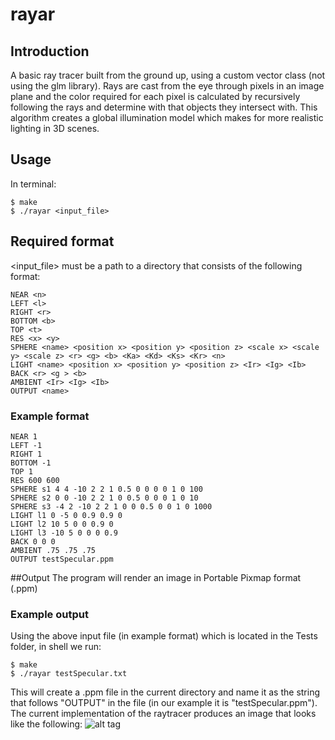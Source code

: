 # rayar

## Introduction
A basic ray tracer built from the ground up, using a custom vector class (not using the glm library). Rays are cast from the eye through pixels in an image plane and the color required for each pixel is calculated by recursively following the rays and determine with that objects they intersect with. This algorithm creates a global illumination model which makes for more realistic lighting in 3D scenes.

## Usage
In terminal:
```shell
$ make
$ ./rayar <input_file>
```
## Required format
<input_file> must be a path to a directory that consists of the following format:
```shell
NEAR <n>
LEFT <l>
RIGHT <r>
BOTTOM <b>
TOP <t>
RES <x> <y>
SPHERE <name> <position x> <position y> <position z> <scale x> <scale y> <scale z> <r> <g> <b> <Ka> <Kd> <Ks> <Kr> <n>
LIGHT <name> <position x> <position y> <position z> <Ir> <Ig> <Ib>
BACK <r> <g > <b>
AMBIENT <Ir> <Ig> <Ib>
OUTPUT <name>
```

### Example format
```shell
NEAR 1
LEFT -1
RIGHT 1
BOTTOM -1
TOP 1
RES 600 600
SPHERE s1 4 4 -10 2 2 1 0.5 0 0 0 0 1 0 100
SPHERE s2 0 0 -10 2 2 1 0 0.5 0 0 0 1 0 10
SPHERE s3 -4 2 -10 2 2 1 0 0 0.5 0 0 1 0 1000
LIGHT l1 0 -5 0 0.9 0.9 0
LIGHT l2 10 5 0 0 0.9 0
LIGHT l3 -10 5 0 0 0 0.9
BACK 0 0 0
AMBIENT .75 .75 .75
OUTPUT testSpecular.ppm
```

##Output
The program will render an image in Portable Pixmap format (.ppm)

### Example output
Using the above input file (in example format) which is located in the Tests folder, in shell we run:
```shell
$ make
$ ./rayar testSpecular.txt
```
This will create a .ppm file in the current directory and name it as the string that follows "OUTPUT" in the file (in our example it is "testSpecular.ppm"). The current implementation of the raytracer produces an image that looks like the following:
![alt tag](http://www.alekseev.io/misc/testSpecular.png)
